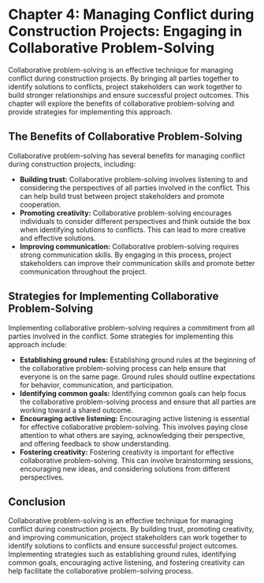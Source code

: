 Chapter 4: Managing Conflict during Construction Projects: Engaging in Collaborative Problem-Solving
====================================================================================================

Collaborative problem-solving is an effective technique for managing conflict during construction projects. By bringing all parties together to identify solutions to conflicts, project stakeholders can work together to build stronger relationships and ensure successful project outcomes. This chapter will explore the benefits of collaborative problem-solving and provide strategies for implementing this approach.

The Benefits of Collaborative Problem-Solving
---------------------------------------------

Collaborative problem-solving has several benefits for managing conflict during construction projects, including:

* **Building trust:** Collaborative problem-solving involves listening to and considering the perspectives of all parties involved in the conflict. This can help build trust between project stakeholders and promote cooperation.
* **Promoting creativity:** Collaborative problem-solving encourages individuals to consider different perspectives and think outside the box when identifying solutions to conflicts. This can lead to more creative and effective solutions.
* **Improving communication:** Collaborative problem-solving requires strong communication skills. By engaging in this process, project stakeholders can improve their communication skills and promote better communication throughout the project.

Strategies for Implementing Collaborative Problem-Solving
---------------------------------------------------------

Implementing collaborative problem-solving requires a commitment from all parties involved in the conflict. Some strategies for implementing this approach include:

* **Establishing ground rules:** Establishing ground rules at the beginning of the collaborative problem-solving process can help ensure that everyone is on the same page. Ground rules should outline expectations for behavior, communication, and participation.
* **Identifying common goals:** Identifying common goals can help focus the collaborative problem-solving process and ensure that all parties are working toward a shared outcome.
* **Encouraging active listening:** Encouraging active listening is essential for effective collaborative problem-solving. This involves paying close attention to what others are saying, acknowledging their perspective, and offering feedback to show understanding.
* **Fostering creativity:** Fostering creativity is important for effective collaborative problem-solving. This can involve brainstorming sessions, encouraging new ideas, and considering solutions from different perspectives.

Conclusion
----------

Collaborative problem-solving is an effective technique for managing conflict during construction projects. By building trust, promoting creativity, and improving communication, project stakeholders can work together to identify solutions to conflicts and ensure successful project outcomes. Implementing strategies such as establishing ground rules, identifying common goals, encouraging active listening, and fostering creativity can help facilitate the collaborative problem-solving process.
